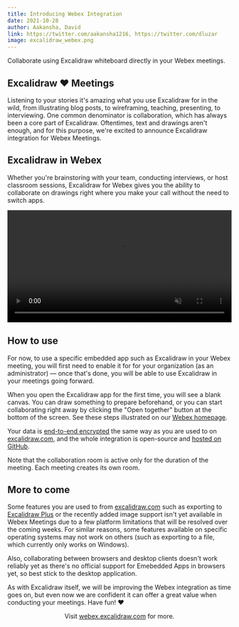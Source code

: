 ```yaml
---
title: Introducing Webex Integration
date: 2021-10-28
author: Aakansha, David
link: https://twitter.com/aakansha1216, https://twitter.com/dluzar
image: excalidraw_webex.png
---
```


Collaborate using Excalidraw whiteboard directly in your Webex meetings.

<!-- end -->

## Excalidraw ❤️ Meetings

Listening to your stories it's amazing what you use Excalidraw for in the wild, from illustrating blog posts, to wireframing, teaching, presenting, to interviewing. One common denominator is collaboration, which has always been a core part of Excalidraw. Oftentimes, text and drawings aren't enough, and for this purpose, we're excited to announce Excalidraw integration for Webex Meetings.

## Excalidraw in Webex

Whether you're brainstoring with your team, conducting interviews, or host classroom sessions, Excalidraw for Webex gives you the ability to collaborate on drawings right where you make your call without the need to switch apps.

<video src="./webex-blog-promo.mp4" autoplay playsinline loop muted style="width: 100%; height: auto;"></video>

## How to use

For now, to use a specific embedded app such as Excalidraw in your Webex meeting, you will first need to enable it for for your organization (as an administrator) — once that's done, you will be able to use Excalidraw in your meetings going forward.

When you open the Excalidraw app for the first time, you will see a blank canvas. You can draw something to prepare beforehand, or you can start collaborating right away by clicking the "Open together" button at the bottom of the screen. See these steps illustrated on our [Webex homepage](https://webex.excalidraw.com/#how-to-install).

Your data is [end-to-end encrypted](/end-to-end-encryption) the same way as you are used to on [excalidraw.com](https://excalidraw.com), and the whole integration is open-source and [hosted on GitHub](https://github.com/excalidraw/excalidraw-webex).

Note that the collaboration room is active only for the duration of the meeting. Each meeting creates its own room.

## More to come

Some features you are used to from [excalidraw.com](https://excalidraw.com) such as exporting to [Excalidraw Plus](https://plus.excalidraw.com) or the recently added image support isn't yet available in Webex Meetings due to a few platform limitations that will be resolved over the coming weeks. For similar reasons, some features available on specific operating systems may not work on others (such as exporting to a file, which currently only works on Windows).

Also, collaborating between browsers and desktop clients doesn't work reliably yet as there's no official support for Emebedded Apps in browsers yet, so best stick to the desktop application.

As with Excalidraw itself, we will be improving the Webex integration as time goes on, but even now we are confident it can offer a great value when conducting your meetings. Have fun! ❤️

<div style="margin-bottom: 2em; text-align: center">
Visit <a href="https://webex.excalidraw.com/#how-to-install" target="_blank" rel="noopener noreferer">webex.excalidraw.com</a> for more.
</div>
